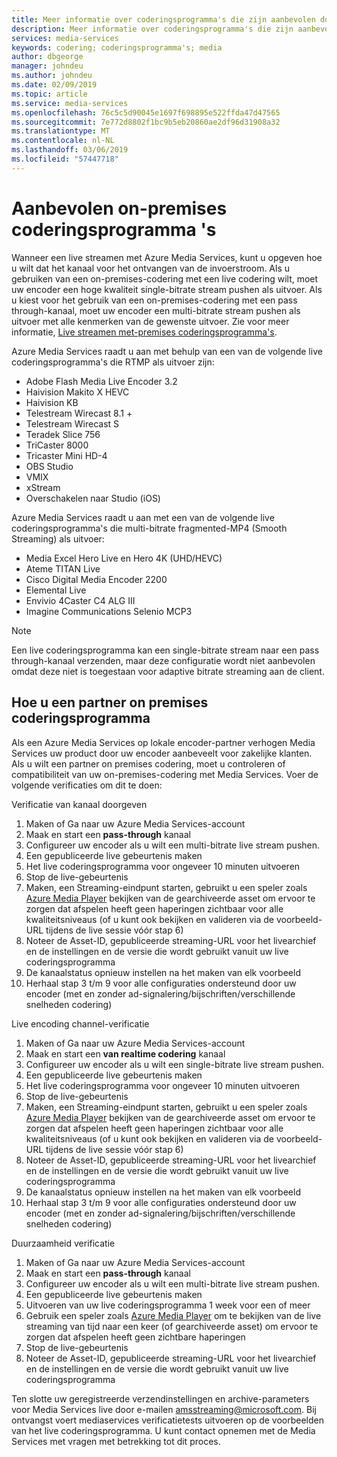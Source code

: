 ```yaml
---
title: Meer informatie over coderingsprogramma's die zijn aanbevolen door Azure Media Services | Microsoft Docs
description: Meer informatie over coderingsprogramma's die zijn aanbevolen door mediaservices
services: media-services
keywords: codering; coderingsprogramma's; media
author: dbgeorge
manager: johndeu
ms.author: johndeu
ms.date: 02/09/2019
ms.topic: article
ms.service: media-services
ms.openlocfilehash: 76c5c5d90045e1697f698895e522ffda47d47565
ms.sourcegitcommit: 7e772d8802f1bc9b5eb20860ae2df96d31908a32
ms.translationtype: MT
ms.contentlocale: nl-NL
ms.lasthandoff: 03/06/2019
ms.locfileid: "57447718"
---
```

# <a name="recommended-on-premises-encoders"></a>Aanbevolen on-premises coderingsprogramma 's
Wanneer een live streamen met Azure Media Services, kunt u opgeven hoe u wilt dat het kanaal voor het ontvangen van de invoerstroom. Als u gebruiken van een on-premises-codering met een live codering wilt, moet uw encoder een hoge kwaliteit single-bitrate stream pushen als uitvoer. Als u kiest voor het gebruik van een on-premises-codering met een pass through-kanaal, moet uw encoder een multi-bitrate stream pushen als uitvoer met alle kenmerken van de gewenste uitvoer. Zie voor meer informatie, [Live streamen met-premises coderingsprogramma's](media-services-live-streaming-with-onprem-encoders.md).

Azure Media Services raadt u aan met behulp van een van de volgende live coderingsprogramma's die RTMP als uitvoer zijn:
- Adobe Flash Media Live Encoder 3.2
- Haivision Makito X HEVC
- Haivision KB
- Telestream Wirecast 8.1 +
- Telestream Wirecast S
- Teradek Slice 756
- TriCaster 8000
- Tricaster Mini HD-4
- OBS Studio
- VMIX
- xStream
- Overschakelen naar Studio (iOS)

Azure Media Services raadt u aan met een van de volgende live coderingsprogramma's die multi-bitrate fragmented-MP4 (Smooth Streaming) als uitvoer:
- Media Excel Hero Live en Hero 4K (UHD/HEVC)
- Ateme TITAN Live
- Cisco Digital Media Encoder 2200
- Elemental Live
- Envivio 4Caster C4 ALG III
- Imagine Communications Selenio MCP3

> [!NOTE]
> Een live coderingsprogramma kan een single-bitrate stream naar een pass through-kanaal verzenden, maar deze configuratie wordt niet aanbevolen omdat deze niet is toegestaan voor adaptive bitrate streaming aan de client.

## <a name="how-to-become-an-on-premises-encoder-partner"></a>Hoe u een partner on premises coderingsprogramma
Als een Azure Media Services op lokale encoder-partner verhogen Media Services uw product door uw encoder aanbeveelt voor zakelijke klanten. Als u wilt een partner on premises codering, moet u controleren of compatibiliteit van uw on-premises-codering met Media Services. Voer de volgende verificaties om dit te doen:

Verificatie van kanaal doorgeven
1. Maken of Ga naar uw Azure Media Services-account
2. Maak en start een **pass-through** kanaal
3. Configureer uw encoder als u wilt een multi-bitrate live stream pushen.
4. Een gepubliceerde live gebeurtenis maken
5. Het live coderingsprogramma voor ongeveer 10 minuten uitvoeren
6. Stop de live-gebeurtenis
7. Maken, een Streaming-eindpunt starten, gebruikt u een speler zoals [Azure Media Player](https://ampdemo.azureedge.net/azuremediaplayer.html) bekijken van de gearchiveerde asset om ervoor te zorgen dat afspelen heeft geen haperingen zichtbaar voor alle kwaliteitsniveaus (of u kunt ook bekijken en valideren via de voorbeeld-URL tijdens de live sessie vóór stap 6)
8. Noteer de Asset-ID, gepubliceerde streaming-URL voor het livearchief en de instellingen en de versie die wordt gebruikt vanuit uw live coderingsprogramma
9. De kanaalstatus opnieuw instellen na het maken van elk voorbeeld
10. Herhaal stap 3 t/m 9 voor alle configuraties ondersteund door uw encoder (met en zonder ad-signalering/bijschriften/verschillende snelheden codering)

Live encoding channel-verificatie
1. Maken of Ga naar uw Azure Media Services-account
2. Maak en start een **van realtime codering** kanaal
3. Configureer uw encoder als u wilt een single-bitrate live stream pushen.
4. Een gepubliceerde live gebeurtenis maken
5. Het live coderingsprogramma voor ongeveer 10 minuten uitvoeren
6. Stop de live-gebeurtenis
7. Maken, een Streaming-eindpunt starten, gebruikt u een speler zoals [Azure Media Player](https://ampdemo.azureedge.net/azuremediaplayer.html) bekijken van de gearchiveerde asset om ervoor te zorgen dat afspelen heeft geen haperingen zichtbaar voor alle kwaliteitsniveaus (of u kunt ook bekijken en valideren via de voorbeeld-URL tijdens de live sessie vóór stap 6)
8. Noteer de Asset-ID, gepubliceerde streaming-URL voor het livearchief en de instellingen en de versie die wordt gebruikt vanuit uw live coderingsprogramma
9. De kanaalstatus opnieuw instellen na het maken van elk voorbeeld
10. Herhaal stap 3 t/m 9 voor alle configuraties ondersteund door uw encoder (met en zonder ad-signalering/bijschriften/verschillende snelheden codering)

Duurzaamheid verificatie
1. Maken of Ga naar uw Azure Media Services-account
2. Maak en start een **pass-through** kanaal
3. Configureer uw encoder als u wilt een multi-bitrate live stream pushen.
4. Een gepubliceerde live gebeurtenis maken
5. Uitvoeren van uw live coderingsprogramma 1 week voor een of meer
6. Gebruik een speler zoals [Azure Media Player](https://ampdemo.azureedge.net/azuremediaplayer.html) om te bekijken van de live streaming van tijd naar een keer (of gearchiveerde asset) om ervoor te zorgen dat afspelen heeft geen zichtbare haperingen
7. Stop de live-gebeurtenis
8. Noteer de Asset-ID, gepubliceerde streaming-URL voor het livearchief en de instellingen en de versie die wordt gebruikt vanuit uw live coderingsprogramma

Ten slotte uw geregistreerde verzendinstellingen en archive-parameters voor Media Services live door e-mailen amsstreaming@microsoft.com. Bij ontvangst voert mediaservices verificatietests uitvoeren op de voorbeelden van het live coderingsprogramma. U kunt contact opnemen met de Media Services met vragen met betrekking tot dit proces.
